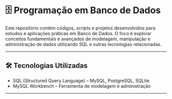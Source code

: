 # 🗄️ Programação em Banco de Dados

Este repositório contém códigos, scripts e projetos desenvolvidos para estudos e aplicações práticas em Banco de Dados. O foco é explorar conceitos fundamentais e avançados de modelagem, manipulação e administração de dados utilizando SQL e outras tecnologias relacionadas.

---

## 🛠️ Tecnologias Utilizadas
- SQL (Structured Query Language) – MySQL, PostgreSQL, SQLite
- MySQL Workbench – Ferramenta de modelagem e administração

---

